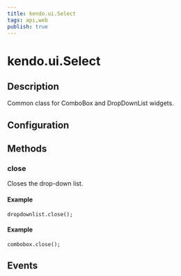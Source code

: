 ```yaml
---
title: kendo.ui.Select
tags: api,web
publish: true
---
```


# kendo.ui.Select

## Description



Common class for ComboBox and DropDownList widgets.

## Configuration

## Methods

### close

Closes the drop-down list.

#### Example

    dropdownlist.close();

#### Example

    combobox.close();

## Events